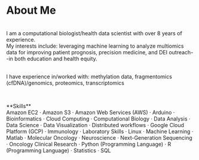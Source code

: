 # About Me

<br>
I am a computational biologist/health data scientist with over 8 years of experience.<br>
My interests include: leveraging machine learning to analyze multiomics data for improving patient prognosis, precision medicine, and DEI outreach--in both education and health equity.<br><br>

I have experience in/worked with: methylation data, fragmentomics (cfDNA)/genomics, proteomics, transcriptomics

<p>&nbsp;</p>
**Skills**<br>
Amazon EC2 · Amazon S3 · Amazon Web Services (AWS) · Arduino · Bioinformatics · Cloud Computing · Computational Biology · Data Analysis · Data Science · Data Visualization · Distributed workflows · Google Cloud Platform (GCP) ·  Immunology · Laboratory Skills · Linux  · Machine Learning · Matlab · Molecular Oncology · Neuroscience · Next-Generation Sequencing · Oncology Clinical Research · Python (Programming Language) ·  R (Programming Language) · Statistics · SQL
